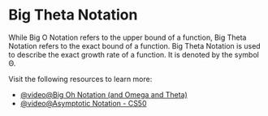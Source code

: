 # Big Theta Notation

While Big O Notation refers to the upper bound of a function, Big Theta Notation refers to the exact bound of a function. Big Theta Notation is used to describe the exact growth rate of a function. It is denoted by the symbol Θ.

Visit the following resources to learn more:

- [@video@Big Oh Notation (and Omega and Theta)](https://www.youtube.com/watch?v=ei-A_wy5Yxw&list=PL1BaGV1cIH4UhkL8a9bJGG356covJ76qN&index=3)
- [@video@Asymptotic Notation - CS50](https://www.youtube.com/watch?v=iOq5kSKqeR4)
